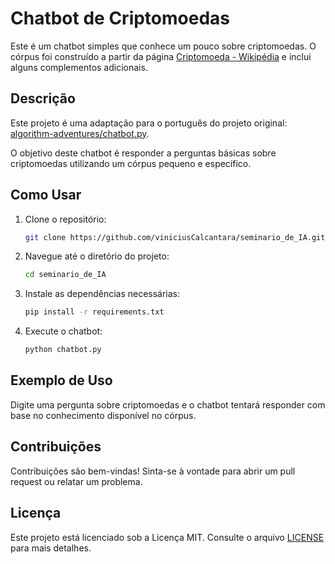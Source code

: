 # Chatbot de Criptomoedas

Este é um chatbot simples que conhece um pouco sobre criptomoedas. O córpus foi construído a partir da página [Criptomoeda - Wikipédia](https://pt.wikipedia.org/wiki/Criptomoeda) e inclui alguns complementos adicionais.

## Descrição

Este projeto é uma adaptação para o português do projeto original: [algorithm-adventures/chatbot.py](https://github.com/ranjiGT/algorithm-adventures/blob/main/chatbot.py).

O objetivo deste chatbot é responder a perguntas básicas sobre criptomoedas utilizando um córpus pequeno e específico.

## Como Usar

1. Clone o repositório:

    ```sh
    git clone https://github.com/viniciusCalcantara/seminario_de_IA.git
    ```

2. Navegue até o diretório do projeto:

    ```sh
    cd seminario_de_IA
    ```

3. Instale as dependências necessárias:

    ```sh
    pip install -r requirements.txt
    ```

4. Execute o chatbot:

    ```sh
    python chatbot.py
    ```

## Exemplo de Uso

Digite uma pergunta sobre criptomoedas e o chatbot tentará responder com base no conhecimento disponível no córpus.

## Contribuições

Contribuições são bem-vindas! Sinta-se à vontade para abrir um pull request ou relatar um problema.

## Licença

Este projeto está licenciado sob a Licença MIT. Consulte o arquivo [LICENSE](LICENSE) para mais detalhes.
